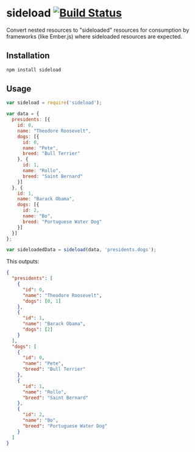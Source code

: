 # sideload [![Build Status](https://travis-ci.org/squirkle/sideload.svg?branch=master)](https://travis-ci.org/squirkle/sideload)

Convert nested resources to "sideloaded" resources for consumption by frameworks (like Ember.js) where sideloaded resources are expected.

## Installation
```bash
npm install sideload
```

## Usage
```javascript
var sideload = require('sideload');

var data = {
  presidents: [{
    id: 0,
    name: "Theodore Roosevelt",
    dogs: [{
      id: 0,
      name: "Pete",
      breed: "Bull Terrier"
    }, {
      id: 1,
      name: "Rollo",
      breed: "Saint Bernard"
    }]
  }, {
    id: 1,
    name: "Barack Obama",
    dogs: [{
      id: 2,
      name: "Bo",
      breed: "Portuguese Water Dog"
    }]
  }]
};

var sideloadedData = sideload(data, 'presidents.dogs');
```

This outputs:

```JSON
{
  "presidents": [
    {
      "id": 0,
      "name": "Theodore Roosevelt",
      "dogs": [0, 1]
    },
    {
      "id": 1,
      "name": "Barack Obama",
      "dogs": [2]
    }
  ],
  "dogs": [
    {
      "id": 0,
      "name": "Pete",
      "breed": "Bull Terrier"
    },
    {
      "id": 1,
      "name": "Rollo",
      "breed": "Saint Bernard"
    },
    {
      "id": 2,
      "name": "Bo",
      "breed": "Portuguese Water Dog"
    }
  ]
}
```

